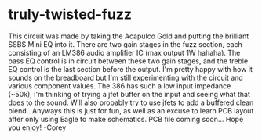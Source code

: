 # truly-twisted-fuzz
This circuit was made by taking the Acapulco Gold and putting the brilliant SSBS Mini EQ into it. There are two gain stages in the fuzz section, each consisting of an LM386 audio amplifier IC (max output 1W hahaha). The bass EQ control is in circuit between these two gain stages, and the treble EQ control is the last section before the output. I'm pretty happy with how it sounds on the breadboard but I'm still experimenting with the circuit and various component values. The 386 has such a low input impedance (~50k), I'm thinking of trying a jfet buffer on the input and seeing what that does to the sound. Will also probably try to use jfets to add a buffered clean blend.. Anyways this is just for fun, as well as an excuse to learn PCB layout after only using Eagle to make schematics. PCB file coming soon... Hope you enjoy!
-Corey
